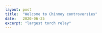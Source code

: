 ```yaml
---
layout: post
title:  "Welcome to Chinmoy controversies"
date:   2020-06-25
excerpt: "largest torch relay"
---
```

